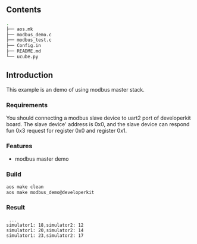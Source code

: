 ## Contents

```sh
.
├── aos.mk
├── modbus_demo.c
├── modbus_test.c
├── Config.in
├── README.md
└── ucube.py
```

## Introduction

This example is an demo of using modbus master stack.

### Requirements

You should connecting a modbus slave device to uart2 port of developerkit board. The slave device' address is 0x0, and the slave device can respond fun 0x3 request for register 0x0 and register 0x1.

### Features

* modbus master demo

### Build

```sh
aos make clean
aos make modbus_demo@developerkit
```

### Result
```
 ...
simulator1: 18,simulator2: 12
simulator1: 20,simulator2: 14
simulator1: 23,simulator2: 17
```